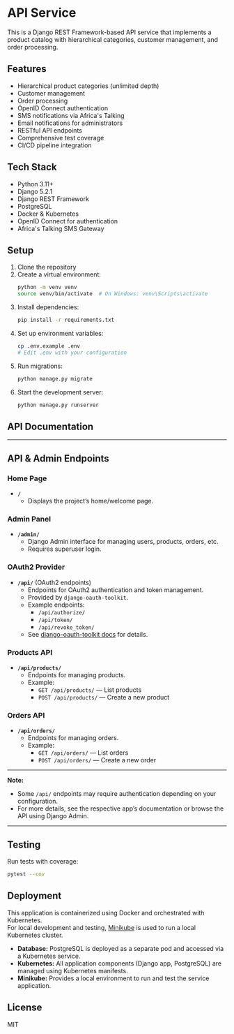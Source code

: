 # API Service

This is a Django REST Framework-based API service that implements a product catalog with hierarchical categories, customer management, and order processing.

## Features

- Hierarchical product categories (unlimited depth)
- Customer management
- Order processing
- OpenID Connect authentication
- SMS notifications via Africa's Talking
- Email notifications for administrators
- RESTful API endpoints
- Comprehensive test coverage
- CI/CD pipeline integration

## Tech Stack

- Python 3.11+
- Django 5.2.1
- Django REST Framework
- PostgreSQL
- Docker & Kubernetes
- OpenID Connect for authentication
- Africa's Talking SMS Gateway

## Setup

1. Clone the repository
2. Create a virtual environment:
   ```bash
   python -m venv venv
   source venv/bin/activate  # On Windows: venv\Scripts\activate
   ```
3. Install dependencies:
   ```bash
   pip install -r requirements.txt
   ```
4. Set up environment variables:
   ```bash
   cp .env.example .env
   # Edit .env with your configuration
   ```
5. Run migrations:
   ```bash
   python manage.py migrate
   ```
6. Start the development server:
   ```bash
   python manage.py runserver
   ```

## API Documentation

---

## API & Admin Endpoints

### **Home Page**

- **`/`**
  - Displays the project’s home/welcome page.

### **Admin Panel**

- **`/admin/`**
  - Django Admin interface for managing users, products, orders, etc.
  - Requires superuser login.

### **OAuth2 Provider**

- **`/api/`** (OAuth2 endpoints)
  - Endpoints for OAuth2 authentication and token management.
  - Provided by `django-oauth-toolkit`.
  - Example endpoints:
    - `/api/authorize/`
    - `/api/token/`
    - `/api/revoke_token/`
  - See [django-oauth-toolkit docs](https://django-oauth-toolkit.readthedocs.io/en/latest/) for details.

### **Products API**

- **`/api/products/`**
  - Endpoints for managing products.
  - Example:
    - `GET /api/products/` — List products
    - `POST /api/products/` — Create a new product

### **Orders API**

- **`/api/orders/`**
  - Endpoints for managing orders.
  - Example:
    - `GET /api/orders/` — List orders
    - `POST /api/orders/` — Create a new order

---

**Note:**

- Some `/api/` endpoints may require authentication depending on your configuration.
- For more details, see the respective app’s documentation or browse the API using Django Admin.

---

## Testing

Run tests with coverage:

```bash
pytest --cov
```

## Deployment

This application is containerized using Docker and orchestrated with Kubernetes.  
For local development and testing, [Minikube](https://minikube.sigs.k8s.io/docs/) is used to run a local Kubernetes cluster.

- **Database:** PostgreSQL is deployed as a separate pod and accessed via a Kubernetes service.
- **Kubernetes:** All application components (Django app, PostgreSQL) are managed using Kubernetes manifests.
- **Minikube:** Provides a local environment to run and test the service application.

## License

MIT
